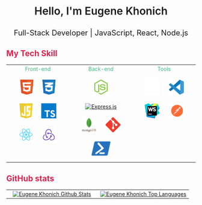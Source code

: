 ### <div style="font-size: 28px; font-weight: 600;" align="center">Hello, I'm Eugene Khonich</div>

## <div style="font-size: 20px; font-weight: 400;" align="center" >Full-Stack Developer | JavaScript, React, Node.js </div>

## <span style="color: #e0234e;">My Tech Skill</span>

<table align="center"><tr>
  <td valign="top" width="33%" align="center">

<div style="color: #41b883; margin-bottom: 10px;" align="center">Front-end</div>

<div align="center">
<a href="https://developer.mozilla.org/ru/docs/Glossary/HTML5/" target="_blank"><img style="margin: 10px" src="./img/frontend/html.svg" alt="HTML5" height="40" /></a>
<a href="https://developer.mozilla.org/ru/docs/Web/CSS/" target="_blank"><img style="margin: 10px" src="./img/frontend/css.svg" alt="CSS3" height="40" /></a>
<a href="https://www.javascript.com/" target="_blank"><img style="margin: 10px" src="./img/frontend/javascript.svg" alt="JavaScript" height="40" /></a>
<a href="https://www.typescriptlang.org/" target="_blank"><img style="margin: 10px" src="./img/frontend/typescript.svg" alt="TypeScript" height="40" /></a>
<a href="https://reactjs.org/" target="_blank"><img style="margin: 10px" src="./img/frontend/react.svg" alt="React" height="40" /></a>
<a href="https://redux.js.org/" target="_blank"><img style="margin: 10px" src="./img/frontend/redux.svg" alt="Redux" height="40" /></a>
</div>

</td>
<td valign="top" width="33%" align="center">

<div style="color: #41b883; margin-bottom: 10px;" align="center">Back-end</div>

<div align="center">
<a href="https://nodejs.org/" target="_blank"><img style="margin: 10px" src="./img/backend/nodejs.svg" alt="Node.js" height="40" /></a>
<a href="https://expressjs.com/" target="_blank"><img style="margin: 10px" src="https://profilinator.rishav.dev/skills-assets/express-original-wordmark.svg" alt="Express.js" height="40" /></a>
<a href="https://www.mongodb.com/" target="_blank"><img style="margin: 10px" src="./img/backend/mongodb.svg" alt="MongoDB" height="40" /></a>
<a href="https://git-scm.com//" target="_blank"><img style="margin: 10px" src="./img/backend//gitbash.svg" alt="Git" height="40" /></a>
<a href="https://learn.microsoft.com/en-us/powershell/" target="_blank"><img style="margin: 10px" src="./img/backend/powershell.svg" alt="Powershell" height="40" /></a>
</div>

</td>
<td valign="top" width="33%" align="center">

<div style="color: #41b883; margin-bottom: 10px;" align="center">Tools</div>

<div align="center">
<a href="https://github.com/" target="_blank"><img style="margin: 10px" src="./img/devops/github.svg" alt="GitLab" height="40" /></a>
<a href="https://code.visualstudio.com/" target="_blank"><img style="margin: 10px" src="./img/devops/vscode.svg" alt="VS Code" height="40" /></a>
<a href="https://www.jetbrains.com/webstorm/" target="_blank"><img style="margin: 10px" src="./img/devops/webstorm.svg" alt="Webstorm" height="40" /></a>
<a href="https://www.postman.com/" target="_blank"><img style="margin: 10px" src="./img/devops/postman.svg" alt="Postman" height="40" /></a>
</div>

</td>
</tr>
</table>

## <span style="color: #e0234e;">GitHub stats</span> 

<table align="center" wdith="100%">
  <tr>
    <td  valign="top" width="50%" align="center">
<a href="https://github.com/Eugene-Khonich" height="100%">
<img  alt="Eugene Khonich Github Stats" src="https://github-readme-stats.vercel.app/api?username=Eugene-Khonich&layout=compact&title_color=4ea5c9&text_bold=true&text_color=848d97&show_icons=true&icon_color=f78166&ring_color=f78166&bg_color=00000000&hide_border=true&border_radius=6&border_color=30363d"/></a>
      </td>
     <td  valign="top" width="50%" align="center">
<a href="https://github.com/Eugene-Khonich" height="100%">
<img alt="Eugene Khonich Top Languages" src="https://github-readme-stats.vercel.app/api/top-langs/?username=Eugene-Khonich&langs_count=8&count_private=true&layout=compact&title_color=4ea5c9&text_bold=false&text_color=848d97&bg_color=00000000&hide_border=true&border_radius=6&border_color=30363d" /></a>
       </td>
    </tr>
</table>
